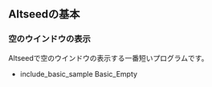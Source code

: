 ﻿
## Altseedの基本

### 空のウインドウの表示

Altseedで空のウインドウの表示する一番短いプログラムです。

* include_basic_sample Basic_Empty

